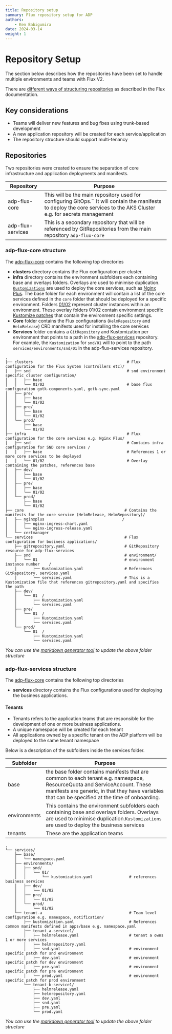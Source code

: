 ```yaml
---
title: Repository setup
summary: Flux repository setup for ADP
authors:
    - Ken Babigumira
date: 2024-03-14
weight: 1
---
```

# Repository Setup

The section below describes how the repositories have been set to handle multiple environments and teams with Flux V2.

There are [different ways of structuring repositories](https://fluxcd.io/flux/guides/repository-structure/) as described in the Flux documentation.

## Key considerations

- Teams will deliver new features and bug fixes using trunk-based development
- A new application repository will be created for each service/application
- The repository structure should support multi-tenancy

## Repositories

Two repositories were created to ensure the separation of core infrastructure and application deployments and manifests.

| Repository        | Purpose                                                                                                                                                                         |
| ----------------- | ------------------------------------------------------------------------------------------------------------------------------------------------------------------------------- |
| adp-flux-core     | This will be the main repository used for configuring GitOps.`` It will contain the manifests to deploy the core services to the AKS Cluster e.g. for secrets management |
| adp-flux-services | This is a secondary repository that will be referenced by GitRepositories from the main repository `adp-flux-core`                                                            |

### adp-flux-core structure

The [adp-flux-core](https://github.com/DEFRA/adp-flux-core)  contains the following top directories

- **clusters** directory contains the Flux configuration per cluster.
- **infra** directory contains the environment subfolders each containing base and overlays folders. Overlays are used to minimise duplication. [`Kustomizations`](https://github.com/DEFRA/adp-flux-core/blob/main/infra/snd/01/kustomization.yaml) are used to deploy the core services, such as [Nginx Plus](). The base folder for each environment will contain a list of the core services defined in the `core` folder that should be deployed for a specific environment. Folders [01/02](https://github.com/DEFRA/adp-flux-core/tree/main/infra/snd/01) represent cluster instances within an environment. These overlay folders 01/02 contain environment specific [Kustomize patches](https://github.com/DEFRA/adp-flux-core/blob/main/infra/snd/01/nginx-ingress-values.yaml) that contain the environment specific settings.
- **Core** folder contains the Flux configurations (`HelmRepository` and `HelmRelease`) CRD manifests used for installing the core services
- **Services** folder contains a `GitRepository` and Kustomization per environment that points to a path in the [adp-flux-services](https://github.com/DEFRA/adp-flux-services) repository. For example, the `Kustomization` for `snd/01` will to point to the path `services/environments/snd/01` in the adp-flux-services repository.

```
.
├── clusters                                         # Flux configuration for the Flux System (controllers etc)/
│   ├── snd                                          # snd environment specific cluster configuration/
│   │   ├── base
│   │   └── 01/02                                    # base flux configuration gotk-components.yaml, gotk-sync.yaml
│   ├── pre/
│   │   ├── base
│   │   └── 01/02
│   ├── pre/
│   │   ├── base
│   │   └── 01/02
│   └── prod/
│       ├── base
│       └── 01/02  
├── infra                                            # Flux configuration for the core services e.g. Nginx Plus/
│   ├── snd                                          # Contains infra configuration for SND core services /
│   │   ├── base                                     # References 1 or more core services to be deployed
│   │   └── 01/02                                    # Overlay containing the patches, references base
│   ├── dev/
│   │   ├── base
│   │   └── 01/02
│   ├── pre/
│   │   ├── base
│   │   └── 01/02
│   └── prod/
│       ├── base
│       └── 01/02
├── core                                            # Contains the manifests for the core service (HelmRelease, HelmRepository)/
│   ├── nginxplus                                  /
│   │   ├── nginx-ingress-chart.yaml
│   │   └── nginx-ingress-release.yaml
│   └── certmanager
└── services                                        # Flux configuration for business applications/
    ├── gitrepository.yaml                          # GitRepository resource for adp-flux-services
    ├── snd                                         # environment/
    │   └── 01                                      # environment instance number    /
    │       ├── Kustomization.yaml                  # References GitRepository, services.yaml
    │       └── services.yaml                       # This is a Kustomization file that references gitrepository.yaml and specifies the path
    ├── dev/
    │   └── 01  /
    │       ├── Kustomization.yaml
    │       └── services.yaml
    ├── pre/
    │   └── 01  /
    │       ├── Kustomization.yaml
    │       └── services.yaml
    └── prod/
        └── 01  /
            ├── Kustomization.yaml
            └── services.yaml        
```

_You can use the [markdown generator tool](https://tree.nathanfriend.io/?s=(%27optiqs!(%27fancy!true~fullPath!false~trail_gSlash!true~rootDot!true)~source!(%27source!%27clustwsj%20LthAFlux%20System%20%7BcqtrollwEetc%7D4sndj*8snd%20U%22c%20clustw65338basAflux6%20gotk-compqentsBXgotk-syncB4pre5%245JV_frajJLthAZe.g.%20Ng_x%20Plus4sndj*8Cqta_E_fra6%20fWSND%20Z4*base33%208RM1%20WmorAZto%20bAdeployed4*01%2F02338Ovwlay%20cqta__g%20thApatchesXrMbase4dev5%245VcorejJ8Cqta_EthAmanifestEfWthAcorAswvicA%7BHelmReleaseXHelmRI%7D4%20ng_xplus3JJJJYchartBYreleaseB4%20cwtmanagwV9jLbus_esEapplicatiqs4gitrIB3JJ8GitRI%20resourcAfWadp-flux-94sndj%208U4*0133*8U%20_stancAnumbwJ4JQB38RMGitRIX9B4J9B3J%208ThiEiEa%20Q%20filAthat%20rMgitrIB%20and%22eEthApathV%20dev4*7mlV%20pre4*7mlV%20prod4*7mlJJ%27)~vwsiq!%271%27)*%20%203JJJJ*4V*54*base4*01%2F026%20cqfiguratiq701*4JQB4J9.ya8%23%209swvicesAe%20B.yamlEs%20IepositoryJ**L8Flux6%20fWMefwenceEQKustomizatiqUenvirqmentV%5CnWor%20X%2C%20Y4Jng_x-_gress-ZcorA9%20_inj33Jqonwer%22%20specifi%244pre54prod%01%24%22wqj_ZYXWVUQMLJIEBA9876543*) to update the above folder structure_

### adp-flux-services structure

The [adp-flux-core](https://github.com/DEFRA/adp-flux-core)  contains the following top directories

- **services** directory contains the Flux configurations used for deploying the business applications.

#### Tenants

- Tenants refers to the application teams that are responsible for the development of one or more business applications.
- A unique namespace will be created for each tenant
- All applications owned by a specific tenant on the ADP platform will be deployed to the same tenant namespace

Below is a description of the subfolders inside the services folder.

| Subfolder    | Purpose                                                                                                                                                                                                                       |
| ------------ | ----------------------------------------------------------------------------------------------------------------------------------------------------------------------------------------------------------------------------- |
| base         | the base folder contains manifests that are common to each tenant e.g. namespace, ResourceQuota and ServiceAccount. These manifests are generic, in that they have variables that can be specified at the time of onboarding. |
| environments | This contains the environment subfolders each containing base and overlays folders. Overlays are used to minimise duplication.`Kustomizations` are used to deploy the business services                                     |
| tenants      | These are the application teams                                                                                                                                                                                               |

```
.
└── services/
    ├── base/
    │   └── namespace.yaml
    ├── environments/
    │   ├── snd/
    │   │   └── 01/
    │   │       └── kustomization.yaml                # references business services
    │   ├── dev/
    │   │   └── 01/02
    │   ├── pre/
    │   │   └── 01/02
    │   └── prod/
    │       └── 01/02  
    └── tenant-a                                      # Team level configuration e.g. namespace, notification/
        ├── kustomization.yaml                        # References common manifests defined in apps/base e.g. namespace.yaml
        ├── tenant-a-service1/
        │   ├── helmrelease.yaml                      # tenant a owns 1 or more services
        │   ├── helmrepository.yaml
        │   ├── snd.yaml                              # environment specific patch for snd environment
        │   ├── dev.yaml                              # environment specific patch for dev environment
        │   ├── pre.yaml                              # environment specific patch for pre environment
        │   └── prod.yaml                             # environment specific patch for prod environment
        └── tenant-b-service1/
            ├── helmrelease.yaml
            ├── helmrepository.yaml
            ├── dev.yaml
            ├── snd.yaml
            ├── pre.yaml
            └── prod.yaml

```

_You can use the [markdown generator tool](https://tree.nathanfriend.io/?s=(%27opKs!(%27fancyN~fullPath!falj~trailingSlashN~rootDotN)~Y(%27Y%279sH8baj4A6H%205s4U4%200148F%20CrObusinesI9s4VGeGod48W8H8E-a77X8CTeam%20level%20c_figuraKQ%2C%20notificaK4FX*CROcomm_%20manifestIdefined%20in%20apps%2FbajQ64E-aM7X%20CE%20a%20ownI1%20qmore%209sJUZ73U5xVZ73V5LeZ73pre5LodZXX83prod54E-bMJV6xU6Le6Lod6H8%27)~versi_!%271%27)*8%203%235%20specific%20patch%20fq4H*5%20envir_ment6.yaml7XX*8%20%209jrviceA%20namespaceBxhelmreC%23%20EtenantFkustomizaKZG4%20W4prH%5CnIs%20JBpository6xKti_LxprM-91Bleaj6N!trueOeferenceIQ%20e.g.AUsndVdevW01%2F02X**Ysource!Z67_onjseqor%20x4*%01xqj_ZYXWVUQONMLKJIHGFECBA9876543*) to update the above folder structure_
